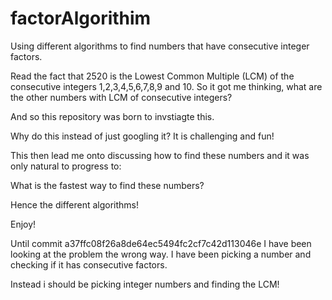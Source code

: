 # factorAlgorithim
Using different algorithms to find numbers that have consecutive integer factors.

Read the fact that 2520 is the Lowest Common Multiple (LCM) of the consecutive integers 1,2,3,4,5,6,7,8,9 and 10.
So it got me thinking, what are the other numbers with LCM of consecutive integers?

And so this repository was born to invstiagte this.

Why do this instead of just googling it?
It is challenging and fun!

This then lead me onto discussing how to find these numbers and it was only natural to progress to:

What is the fastest way to find these numbers? 

Hence the different algorithms!

Enjoy!


Until commit a37ffc08f26a8de64ec5494fc2cf7c42d113046e I have been looking at the problem the wrong way.
I have been picking a number and checking if it has consecutive factors.

Instead i should be picking integer numbers and finding the LCM!
